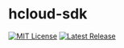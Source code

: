 # hcloud-sdk
[![MIT License](https://img.shields.io/badge/license-MIT-yellow.svg)](https://opensource.org/licenses/MIT)
[![Latest Release](https://img.shields.io/npm/v/hcloud-sdk.svg)](https://www.npmjs.com/package/hcloud-sdk)

